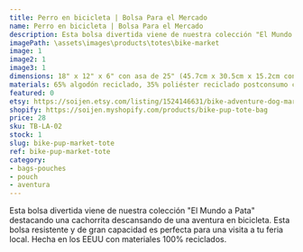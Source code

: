 ```yaml
---
title: Perro en bicicleta | Bolsa Para el Mercado
name: Perro en bicicleta | Bolsa Para el Mercado
description: Esta bolsa divertida viene de nuestra colección "El Mundo a Pata" destacando una cachorrita descansando de una aventura en bicicleta. Esta bolsa resistente y de gran capacidad es perfecta para una visita a tu feria local. Hecha en los EEUU con materiales 100% reciclados.
imagePath: \assets\images\products\totes\bike-market
image: 1
image2: 1
image3: 1
dimensions: 18" x 12" x 6" con asa de 25" (45.7cm x 30.5cm x 15.2cm con asa de 63.5cm)
materials: 65% algodón reciclado, 35% poliéster reciclado postconsumo certificado
featured: 0
etsy: https://soijen.etsy.com/listing/1524146631/bike-adventure-dog-market-tote-bag?utm_source=Copy&utm_medium=ListingManager&utm_campaign=Share&utm_term=so.lmsm&share_time=1695258529859
shopify: https://soijen.myshopify.com/products/bike-pup-tote-bag
price: 28
sku: TB-LA-02
stock: 1
slug: bike-pup-market-tote
ref: bike-pup-market-tote
category:
- bags-pouches
- pouch
- aventura
---
```

Esta bolsa divertida viene de nuestra colección "El Mundo a Pata" destacando una cachorrita descansando de una aventura en bicicleta. Esta bolsa resistente y de gran capacidad es perfecta para una visita a tu feria local. Hecha en los EEUU con materiales 100% reciclados.